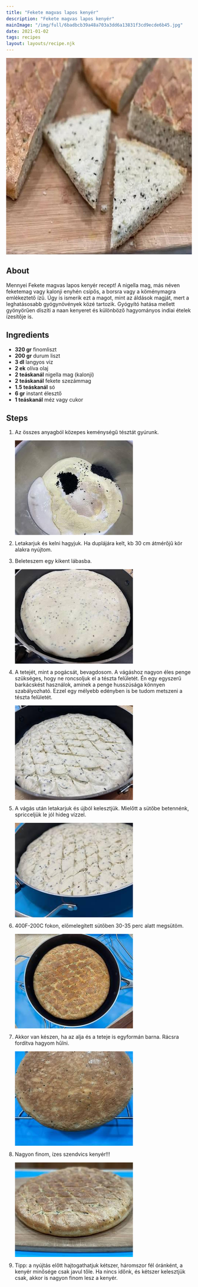 ```yaml
---
title: "Fekete magvas lapos kenyér"
description: "Fekete magvas lapos kenyér"
mainImage: "/img/full/6badbcb39a48a703a3dd6a13831f3cd9ecde6b45.jpg"
date: 2021-01-02
tags: recipes
layout: layouts/recipe.njk
---
```

                        
<p align="center"><a href="https://cookpad.com/hu/receptek/14334516-fekete-magvas-lapos-kenyer" rel="Recipe source page"><img width="751" height="532" src="/img/full/6badbcb39a48a703a3dd6a13831f3cd9ecde6b45.jpg"/></a></p>

## About
Mennyei Fekete magvas lapos kenyér recept! A nigella mag, más néven feketemag vagy kalonji  enyhén csípős, a borsra vagy a köménymagra emlékeztető ízű. Úgy is ismerik ezt a magot, mint az áldások magját, mert a leghatásosabb gyógynövények közé tartozik. Gyógyító hatása mellett gyönyörűen díszíti a naan kenyeret és különböző hagyományos  indiai ételek ízesítője is. 

>  

## Ingredients
* **320 gr** finomliszt
* **200 gr** durum liszt
* **3 dl** langyos viz
* **2 ek** olíva olaj
* **2 teáskanál** nigella mag (kalonji)
* **2 teáskanál** fekete szezámmag
* **1.5 teáskanál** só
* **6 gr** instant élesztő
* **1 teáskanál** méz vagy cukor

## Steps

1. Az összes anyagból közepes keménységű tésztát gyúrunk.
 
    <p><img width="320" height="256" align="left" src="/img/full/78eee251e9ebdc4c88cdd1a8c7593aa7394f86fa.jpg"/></p><div style="clear: both"/>

2. Letakarjuk és kelni hagyjuk. Ha duplájára kelt, kb 30 cm átmérőjű kör alakra nyújtom.
 
    <div style="clear: both"/>

3. Beleteszem egy kikent lábasba.
 
    <p><img width="320" height="256" align="left" src="/img/full/89d1ad15fe3f4714e5b265eea53b32498e389758.jpg"/></p><div style="clear: both"/>

4. A tetejét, mint a pogácsát, bevagdosom. A vágáshoz nagyon éles penge szükséges, hogy ne roncsoljuk el a tészta felületét. Én egy egyszerű barkácskést használok, aminek a penge husszúsága könnyen szabályozható. Ezzel egy mélyebb edényben is be tudom metszeni a tészta felületét.
 
    <p><img width="320" height="256" align="left" src="/img/full/e6f98a7a276b19ab93fa79d82f9a2221f8b78dfe.jpg"/></p><div style="clear: both"/>

5. A vágás után letakarjuk és újból kelesztjük. Mielőtt a sütőbe betennénk, spricceljük le jól hideg vízzel.
 
    <p><img width="320" height="256" align="left" src="/img/full/1128c047577e7470bbd69bc2a255ab603b02cfd6.jpg"/></p><div style="clear: both"/>

6. 400F-200C fokon, előmelegített sütőben 30-35 perc alatt megsütöm.
 
    <p><img width="320" height="256" align="left" src="/img/full/6baf9413a0440110458c8d672055c29bfe3b22e2.jpg"/></p><div style="clear: both"/>

7. Akkor van készen, ha az alja és a teteje is egyformán barna. Rácsra fordítva hagyom hűlni.
 
    <p><img width="320" height="256" align="left" src="/img/full/d87cab1f6562df2fd9fef8949c47757d914892c4.jpg"/></p><div style="clear: both"/>

8. Nagyon finom, ízes szendvics kenyér!!!
 
    <p><img width="320" height="256" align="left" src="/img/full/6414cb40ddb07b7b1e06613c1818d1117821dc38.jpg"/></p><div style="clear: both"/>

9. Tipp: a nyújtás előtt hajtogathatjuk kétszer, háromszor fél óránként, a kenyér minősége csak javul tőle. Ha nincs időnk, és kétszer kelesztjük csak, akkor is nagyon finom lesz a kenyér.
 
    <div style="clear: both"/>

